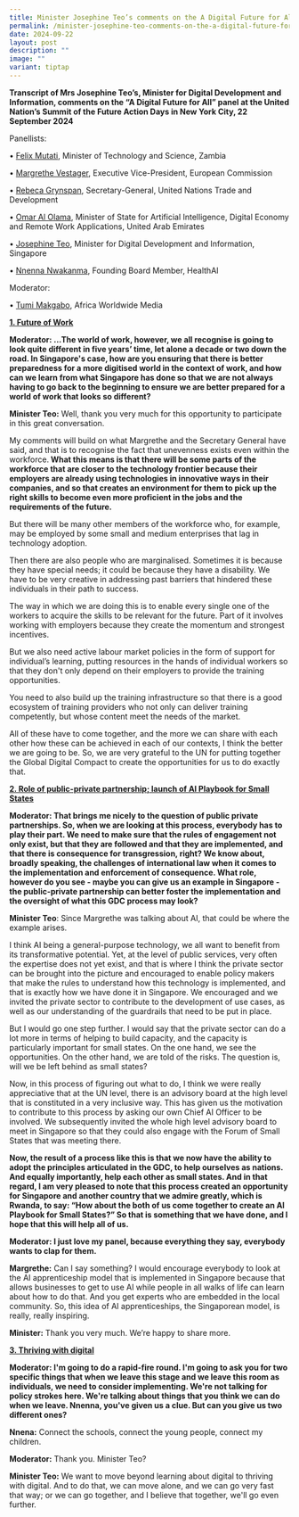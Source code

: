 ```yaml
---
title: Minister Josephine Teo’s comments on the A Digital Future for All panel
permalink: /minister-josephine-teo-comments-on-the-a-digital-future-for-all-panel/
date: 2024-09-22
layout: post
description: ""
image: ""
variant: tiptap
---
```

<p><strong>Transcript of Mrs Josephine Teo’s, Minister for Digital Development and Information, comments on the “A Digital Future for All” panel at the United Nation’s Summit of the Future Action Days in New York City, 22 September 2024</strong>
</p>
<p>Panellists:</p>
<p>• <u>Felix Mutati</u>, Minister of Technology and Science, Zambia</p>
<p>• <u>Margrethe Vestager</u>, Executive Vice-President, European Commission</p>
<p>• <u>Rebeca Grynspan</u>, Secretary-General, United Nations Trade and Development</p>
<p>• <u>Omar Al Olama</u>, Minister of State for Artificial Intelligence,
Digital Economy and Remote Work Applications, United Arab Emirates</p>
<p>• <u>Josephine Teo</u>, Minister for Digital Development and Information,
Singapore</p>
<p>• <u>Nnenna Nwakanma</u>, Founding Board Member, HealthAI</p>
<p>Moderator:</p>
<p>• <u>Tumi Makgabo</u>, Africa Worldwide Media</p>
<p><strong><u>1. Future of Work</u></strong>
</p>
<p><strong>Moderator: ...The world of work, however, we all recognise is going to look quite different in five years’ time, let alone a decade or two down the road. In Singapore's case, how are you ensuring that there is better preparedness for a more digitised world in the context of work, and how can we learn from what Singapore has done so that we are not always having to go back to the beginning to ensure we are better prepared for a world of work that looks so different?</strong>
</p>
<p><strong>Minister Teo:</strong> Well, thank you very much for this opportunity
to participate in this great conversation.</p>
<p>My comments will build on what Margrethe and the Secretary General have
said, and that is to recognise the fact that unevenness exists even within
the workforce.<strong> What this means is that there will be some parts of the workforce that are closer to the technology frontier because their employers are already using technologies in innovative ways in their companies, and so that creates an environment for them to pick up the right skills to become even more proficient in the jobs and the requirements of the future.</strong>
</p>
<p>But there will be many other members of the workforce who, for example,
may be employed by some small and medium enterprises that lag in technology
adoption.</p>
<p>Then there are also people who are marginalised. Sometimes it is because
they have special needs; it could be because they have a disability. We
have to be very creative in addressing past barriers that hindered these
individuals in their path to success.</p>
<p>The way in which we are doing this is to enable every single one of the
workers to acquire the skills to be relevant for the future. Part of it
involves working with employers because they create the momentum and strongest
incentives.</p>
<p>But we also need active labour market policies in the form of support
for individual’s learning, putting resources in the hands of individual
workers so that they don't only depend on their employers to provide the
training opportunities.</p>
<p>You need to also build up the training infrastructure so that there is
a good ecosystem of training providers who not only can deliver training
competently, but whose content meet the needs of the market.</p>
<p>All of these have to come together, and the more we can share with each
other how these can be achieved in each of our contexts, I think the better
we are going to be. So, we are very grateful to the UN for putting together
the Global Digital Compact to create the opportunities for us to do exactly
that.</p>
<p><strong><u>2. Role of public-private partnership; launch of AI Playbook for Small States</u></strong>
</p>
<p><strong>Moderator: That brings me nicely to the question of public private partnerships. So, when we are looking at this process, everybody has to play their part. We need to make sure that the rules of engagement not only exist, but that they are followed and that they are implemented, and that there is consequence for transgression, right? We know about, broadly speaking, the challenges of international law when it comes to the implementation and enforcement of consequence. What role, however do you see - maybe you can give us an example in Singapore - the public-private partnership can better foster the implementation and the oversight of what this GDC process may look?</strong>
</p>
<p><strong>Minister Teo</strong>: Since Margrethe was talking about AI, that
could be where the example arises.</p>
<p>I think AI being a general-purpose technology, we all want to benefit
from its transformative potential. Yet, at the level of public services,
very often the expertise does not yet exist, and that is where I think
the private sector can be brought into the picture and encouraged to enable
policy makers that make the rules to understand how this technology is
implemented, and that is exactly how we have done it in Singapore. We encouraged
and we invited the private sector to contribute to the development of use
cases, as well as our understanding of the guardrails that need to be put
in place.</p>
<p>But I would go one step further. I would say that the private sector can
do a lot more in terms of helping to build capacity, and the capacity is
particularly important for small states. On the one hand, we see the opportunities.
On the other hand, we are told of the risks. The question is, will we be
left behind as small states?</p>
<p>Now, in this process of figuring out what to do, I think we were really
appreciative that at the UN level, there is an advisory board at the high
level that is constituted in a very inclusive way. This has given us the
motivation to contribute to this process by asking our own Chief AI Officer
to be involved. We subsequently invited the whole high level advisory board
to meet in Singapore so that they could also engage with the Forum of Small
States that was meeting there.</p>
<p><strong>Now, the result of a process like this is that we now have the ability to adopt the principles articulated in the GDC, to help ourselves as nations. And equally importantly, help each other as small states. And in that regard, I am very pleased to note that this process created an opportunity for Singapore and another country that we admire greatly, which is Rwanda, to say: “How about the both of us come together to create an AI Playbook for Small States?” So that is something that we have done, and I hope that this will help all of us.</strong>
</p>
<p><strong>Moderator: I just love my panel, because everything they say, everybody wants to clap for them.</strong>
</p>
<p><strong>Margrethe:</strong> Can I say something? I would encourage everybody
to look at the AI apprenticeship model that is implemented in Singapore
because that allows businesses to get to use AI while people in all walks
of life can learn about how to do that. And you get experts who are embedded
in the local community. So, this idea of AI apprenticeships, the Singaporean
model, is really, really inspiring.</p>
<p><strong>Minister:</strong> Thank you very much. We’re happy to share more.</p>
<p><strong><u>3. Thriving with digital</u></strong>
</p>
<p><strong>Moderator: I'm going to do a rapid-fire round. I'm going to ask you for two specific things that when we leave this stage and we leave this room as individuals, we need to consider implementing. We're not talking for policy strokes here. We're talking about things that you think we can do when we leave. Nnenna, you've given us a clue. But can you give us two different ones?</strong>
</p>
<p><strong>Nnena:</strong> Connect the schools, connect the young people,
connect my children.</p>
<p><strong>Moderator:</strong> Thank you. Minister Teo?</p>
<p><strong>Minister Teo:</strong> We want to move beyond learning about digital
to thriving with digital. And to do that, we can move alone, and we can
go very fast that way; or we can go together, and I believe that together,
we'll go even further.</p>